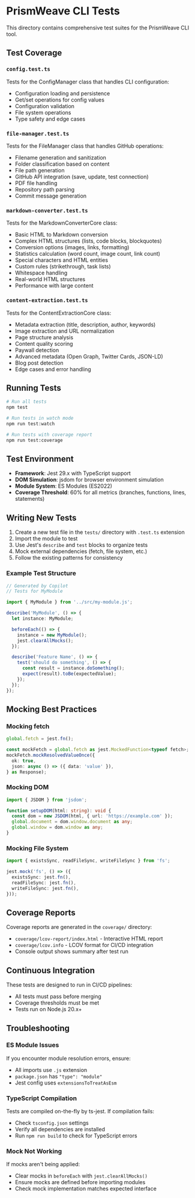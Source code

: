 # PrismWeave CLI Tests

This directory contains comprehensive test suites for the PrismWeave CLI tool.

## Test Coverage

### `config.test.ts`
Tests for the ConfigManager class that handles CLI configuration:
- Configuration loading and persistence
- Get/set operations for config values
- Configuration validation
- File system operations
- Type safety and edge cases

### `file-manager.test.ts`
Tests for the FileManager class that handles GitHub operations:
- Filename generation and sanitization
- Folder classification based on content
- File path generation
- GitHub API integration (save, update, test connection)
- PDF file handling
- Repository path parsing
- Commit message generation

### `markdown-converter.test.ts`
Tests for the MarkdownConverterCore class:
- Basic HTML to Markdown conversion
- Complex HTML structures (lists, code blocks, blockquotes)
- Conversion options (images, links, formatting)
- Statistics calculation (word count, image count, link count)
- Special characters and HTML entities
- Custom rules (strikethrough, task lists)
- Whitespace handling
- Real-world HTML structures
- Performance with large content

### `content-extraction.test.ts`
Tests for the ContentExtractionCore class:
- Metadata extraction (title, description, author, keywords)
- Image extraction and URL normalization
- Page structure analysis
- Content quality scoring
- Paywall detection
- Advanced metadata (Open Graph, Twitter Cards, JSON-LD)
- Blog post detection
- Edge cases and error handling

## Running Tests

```bash
# Run all tests
npm test

# Run tests in watch mode
npm run test:watch

# Run tests with coverage report
npm run test:coverage
```

## Test Environment

- **Framework**: Jest 29.x with TypeScript support
- **DOM Simulation**: jsdom for browser environment simulation
- **Module System**: ES Modules (ES2022)
- **Coverage Threshold**: 60% for all metrics (branches, functions, lines, statements)

## Writing New Tests

1. Create a new test file in the `tests/` directory with `.test.ts` extension
2. Import the module to test
3. Use Jest's `describe` and `test` blocks to organize tests
4. Mock external dependencies (fetch, file system, etc.)
5. Follow the existing patterns for consistency

### Example Test Structure

```typescript
// Generated by Copilot
// Tests for MyModule

import { MyModule } from '../src/my-module.js';

describe('MyModule', () => {
  let instance: MyModule;

  beforeEach(() => {
    instance = new MyModule();
    jest.clearAllMocks();
  });

  describe('Feature Name', () => {
    test('should do something', () => {
      const result = instance.doSomething();
      expect(result).toBe(expectedValue);
    });
  });
});
```

## Mocking Best Practices

### Mocking fetch
```typescript
global.fetch = jest.fn();

const mockFetch = global.fetch as jest.MockedFunction<typeof fetch>;
mockFetch.mockResolvedValueOnce({
  ok: true,
  json: async () => ({ data: 'value' }),
} as Response);
```

### Mocking DOM
```typescript
import { JSDOM } from 'jsdom';

function setupDOM(html: string): void {
  const dom = new JSDOM(html, { url: 'https://example.com' });
  global.document = dom.window.document as any;
  global.window = dom.window as any;
}
```

### Mocking File System
```typescript
import { existsSync, readFileSync, writeFileSync } from 'fs';

jest.mock('fs', () => ({
  existsSync: jest.fn(),
  readFileSync: jest.fn(),
  writeFileSync: jest.fn(),
}));
```

## Coverage Reports

Coverage reports are generated in the `coverage/` directory:
- `coverage/lcov-report/index.html` - Interactive HTML report
- `coverage/lcov.info` - LCOV format for CI/CD integration
- Console output shows summary after test run

## Continuous Integration

These tests are designed to run in CI/CD pipelines:
- All tests must pass before merging
- Coverage thresholds must be met
- Tests run on Node.js 20.x+

## Troubleshooting

### ES Module Issues
If you encounter module resolution errors, ensure:
- All imports use `.js` extension
- `package.json` has `"type": "module"`
- Jest config uses `extensionsToTreatAsEsm`

### TypeScript Compilation
Tests are compiled on-the-fly by ts-jest. If compilation fails:
- Check `tsconfig.json` settings
- Verify all dependencies are installed
- Run `npm run build` to check for TypeScript errors

### Mock Not Working
If mocks aren't being applied:
- Clear mocks in `beforeEach` with `jest.clearAllMocks()`
- Ensure mocks are defined before importing modules
- Check mock implementation matches expected interface
